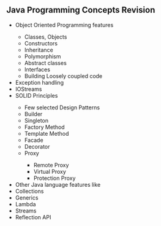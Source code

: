 ## Java Programming Concepts Revision

<ul>
<li> Object Oriented Programming features </li>
<ul>

<li> Classes, Objects </li>

<li> Constructors </li>

<li> Inheritance </li>

<li> Polymorphism </li>

<li> Abstract classes </li>

<li> Interfaces </li>

<li> Building Loosely coupled code </li>
</ul>

<li> Exception handling </li>

<li> IOStreams </li>

<li> SOLID Principles </li>

<ul>

<li> Few selected Design Patterns </li>

<li> Builder </li>

<li> Singleton </li>

<li> Factory Method </li>

<li> Template Method </li>

<li> Facade </li>

<li> Decorator </li>

<li> Proxy </li>
<ul>

<li> Remote Proxy </li>

<li> Virtual Proxy </li>

<li> Protection Proxy </li>
</ul>
</ul>

<li> Other Java language features like </li>

<li> Collections </li>

<li> Generics </li>

<li> Lambda </li>

<li> Streams </li>

<li> Reflection API </li>

</ul>
